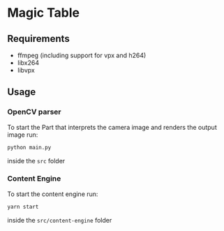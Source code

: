# Magic Table

## Requirements

* ffmpeg (including support for vpx and h264)
* libx264
* libvpx

## Usage

### OpenCV parser
To start the Part that interprets the camera image and renders the output image run:
```bash
python main.py
```
inside the `src` folder

### Content Engine
To start the content engine run:
```bash
yarn start
```
inside the `src/content-engine` folder